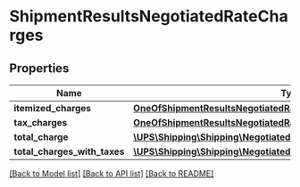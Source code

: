 # ShipmentResultsNegotiatedRateCharges

## Properties
Name | Type | Description | Notes
------------ | ------------- | ------------- | -------------
**itemized_charges** | [**OneOfShipmentResultsNegotiatedRateChargesItemizedCharges**](OneOfShipmentResultsNegotiatedRateChargesItemizedCharges.md) |  | [optional] 
**tax_charges** | [**OneOfShipmentResultsNegotiatedRateChargesTaxCharges**](OneOfShipmentResultsNegotiatedRateChargesTaxCharges.md) |  | [optional] 
**total_charge** | [**\UPS\Shipping\Shipping\NegotiatedRateChargesTotalCharge**](NegotiatedRateChargesTotalCharge.md) |  | [optional] 
**total_charges_with_taxes** | [**\UPS\Shipping\Shipping\NegotiatedRateChargesTotalChargesWithTaxes**](NegotiatedRateChargesTotalChargesWithTaxes.md) |  | [optional] 

[[Back to Model list]](../../README.md#documentation-for-models) [[Back to API list]](../../README.md#documentation-for-api-endpoints) [[Back to README]](../../README.md)

